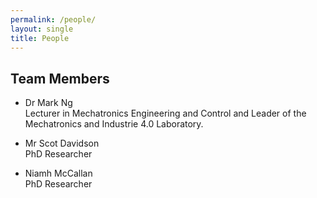 ```yaml
---
permalink: /people/
layout: single
title: People 
---
```


## Team Members ##
* Dr Mark Ng  
Lecturer in Mechatronics Engineering and Control and Leader of the Mechatronics and Industrie 4.0 Laboratory.

* Mr Scot Davidson  
PhD Researcher

* Niamh McCallan  
PhD Researcher

